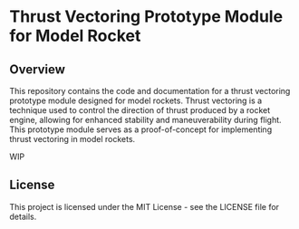 # Thrust Vectoring Prototype Module for Model Rocket

## Overview
This repository contains the code and documentation for a thrust vectoring prototype module designed for model rockets. Thrust vectoring is a technique used to control the direction of thrust produced by a rocket engine, allowing for enhanced stability and maneuverability during flight. This prototype module serves as a proof-of-concept for implementing thrust vectoring in model rockets.

WIP

## License
This project is licensed under the MIT License - see the LICENSE file for details.
